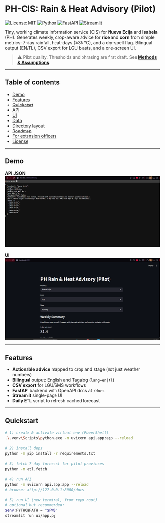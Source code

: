 # PH-CIS: Rain & Heat Advisory (Pilot)

[![License: MIT](https://img.shields.io/badge/License-MIT-green.svg)](#license)
[![Python](https://img.shields.io/badge/python-3.11%2B-blue)]()
[![FastAPI](https://img.shields.io/badge/API-FastAPI-009688)]()
[![Streamlit](https://img.shields.io/badge/UI-Streamlit-ff4b4b)]()

Tiny, working climate information service (CIS) for **Nueva Ecija** and **Isabela** (PH).
Generates weekly, crop-aware advice for **rice** and **corn** from simple metrics:
7-day rainfall, heat-days (≥35 °C), and a dry-spell flag. Bilingual output (EN/TL),
CSV export for LGU blasts, and a one-screen UI.

> ⚠️ Pilot quality. Thresholds and phrasing are first draft. See **[Methods & Assumptions](docs/methods.md)**.

---

## Table of contents
- [Demo](#demo)
- [Features](#features)
- [Quickstart](#quickstart)
- [API](#api)
- [UI](#ui)
- [Data](#data)
- [Directory layout](#directory-layout)
- [Roadmap](#roadmap)
- [For extension officers](#for-extension-officers)
- [License](#license)

---

## Demo

**API JSON**
![API JSON](docs/img/api_json.png)

**UI**
![UI](docs/img/ui_page.png)

---

## Features
- **Actionable advice** mapped to crop and stage (not just weather numbers)
- **Bilingual** output: English and Tagalog (`lang=en|tl`)
- **CSV export** for LGU/SMS workflows
- **FastAPI** backend with OpenAPI docs at `/docs`
- **Streamlit** single-page UI
- **Daily ETL** script to refresh cached forecast

---

## Quickstart

```bash
# 1) create & activate virtual env (PowerShell)
.\.venv\Scripts\python.exe -m uvicorn api.app:app --reload

# 2) install deps
python -m pip install -r requirements.txt

# 3) fetch 7-day forecast for pilot provinces
python -m etl.fetch

# 4) run API
python -m uvicorn api.app:app --reload
# browse: http://127.0.0.1:8000/docs

# 5) run UI (new terminal, from repo root)
# optional but recommended:
$env:PYTHONPATH = "$PWD"
streamlit run ui/app.py
